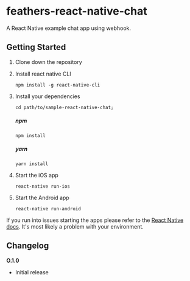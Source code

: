 # feathers-react-native-chat
A React Native example chat app using webhook.

## Getting Started

1. Clone down the repository

2. Install react native CLI

    ```
    npm install -g react-native-cli
    ```

3. Install your dependencies
   
    ```
    cd path/to/sample-react-native-chat;
    ```
    
    ##### npm
    ```
    npm install
    ```
    ##### yarn
    ```
    yarn install
    ```

4. Start the iOS app

    ```
    react-native run-ios
    ```

5. Start the Android app

    ```
    react-native run-android
    ```

If you run into issues starting the apps please refer to the [React Native docs](https://facebook.github.io/react-native/docs/getting-started.html). It's most likely a problem with your environment.

## Changelog

__O.1.0__

- Initial release